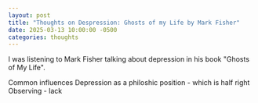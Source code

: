 ```yaml
---
layout: post
title: "Thoughts on Despression: Ghosts of my Life by Mark Fisher"
date: 2025-03-13 10:00:00 -0500
categories: thoughts
---
```


I was listening to Mark Fisher talking about depression in his book "Ghosts of My Life".

Common influences
Depression as a philoshic position - which is half right
Observing - lack
